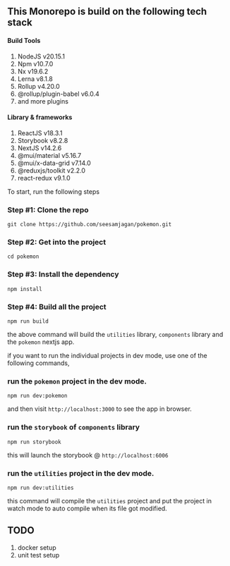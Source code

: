 ## This Monorepo is build on the following tech stack

#### Build Tools
1. NodeJS v20.15.1
1. Npm v10.7.0
1. Nx v19.6.2
1. Lerna v8.1.8
1. Rollup v4.20.0
1. @rollup/plugin-babel v6.0.4
1. and more plugins

#### Library & frameworks
1. ReactJS v18.3.1
1. Storybook v8.2.8
1. NextJS v14.2.6
1. @mui/material v5.16.7
1. @mui/x-data-grid v7.14.0
1. @reduxjs/toolkit v2.2.0
1. react-redux v9.1.0

To start, run the following steps

### Step #1: Clone the repo

```
git clone https://github.com/seesamjagan/pokemon.git
```

### Step #2: Get into the project

```
cd pokemon
```

### Step #3: Install the dependency

```
npm install
```

### Step #4: Build all the project

```
npm run build
```

the above command will build the `utilities` library, `components` library and the `pokemon` nextjs app.

if you want to run the individual projects in dev mode, use one of the following  commands,

### run the `pokemon` project in the dev mode.
```
npm run dev:pokemon
```
and then visit `http://localhost:3000` to see the app in browser.

### run the `storybook` of `components` library
```
npm run storybook
```
this will launch the storybook @ `http://localhost:6006`

### run the `utilities` project in the dev mode.
```
npm run dev:utilities
```
this command will compile the `utilities` project and put the project in watch mode to auto compile when its file got modified.

## TODO
1. docker setup
1. unit test setup